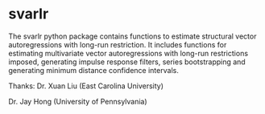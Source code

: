 # svarlr


The svarlr python package contains functions to estimate structural vector autoregressions with long-run restriction. It includes functions for estimating multivariate vector autoregressions with long-run restrictions imposed, generating impulse response filters, series bootstrapping and generating minimum distance confidence intervals. 

Thanks:
Dr. Xuan Liu (East Carolina University)

Dr. Jay Hong (University of Pennsylvania)
